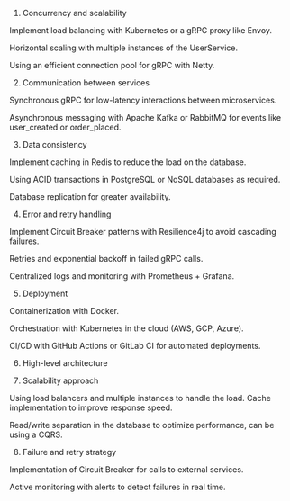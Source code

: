 1. Concurrency and scalability

Implement load balancing with Kubernetes or a gRPC proxy like Envoy.

Horizontal scaling with multiple instances of the UserService.

Using an efficient connection pool for gRPC with Netty.

2. Communication between services

Synchronous gRPC for low-latency interactions between microservices.

Asynchronous messaging with Apache Kafka or RabbitMQ for events like user_created or order_placed.

3. Data consistency

Implement caching in Redis to reduce the load on the database.

Using ACID transactions in PostgreSQL or NoSQL databases as required.

Database replication for greater availability.

4. Error and retry handling

Implement Circuit Breaker patterns with Resilience4j to avoid cascading failures.

Retries and exponential backoff in failed gRPC calls.

Centralized logs and monitoring with Prometheus + Grafana.

5. Deployment

Containerization with Docker.

Orchestration with Kubernetes in the cloud (AWS, GCP, Azure).

CI/CD with GitHub Actions or GitLab CI for automated deployments.

6. High-level architecture


7. Scalability approach

Using load balancers and multiple instances to handle the load.
Cache implementation to improve response speed.

Read/write separation in the database to optimize performance, can be using a CQRS.

8. Failure and retry strategy

Implementation of Circuit Breaker for calls to external services.

Active monitoring with alerts to detect failures in real time.